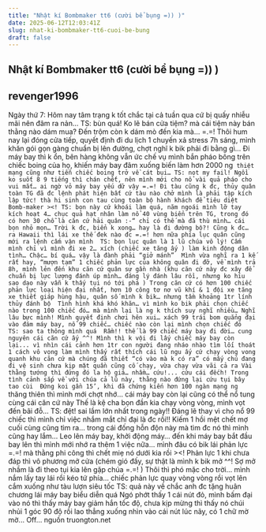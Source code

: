 ```yaml
---
title: "Nhật kí Bombmaker tt6 (cười bể bụng =)) )"
date: 2025-06-12T12:03:41Z
slug: nhat-ki-bombmaker-tt6-cuoi-be-bung
draft: false
---
```


## Nhật kí Bombmaker tt6 (cười bể bụng =)) )

## revenger1996

Ngày thứ 7:
Hôm nay tâm trạng k tốt chắc tại cả tuần qua cứ bị quấy nhiễu mãi nên đâm ra nản…
TS: bùn quá! Ko lẽ bán cửa tiệm? mà cái tiệm này bán thằng nào dám mua? Đến trộm còn k dám mò đến kia mà… =.=!
Thôi hum nay lại đóng cửa tiếp, quyết định đi du lịch 1 chuyến xả stress 
7h sáng, mình khăn gói gọn gàng chuẩn bị lên đường, chợt nghĩ k bik phải đi bằng gì…
Đi máy bay thì k ổn, bên hàng không vẫn ức chế vụ mình bắn pháo bông trên chiếc boing của họ, khiến máy bay đâm xuống biến làm hơn 2000 ng` thiệt mạng cũng như tiễn chiếc boing trở về cát bụi…
TS: not my fail! Ngồi ko suốt 8 9 tiếng thì chán chết, nên mình mới cho nổ vài quả pháo cho vui mắt… ai ngờ vỏ máy bay yếu dữ vậy =.=!
Đi tàu cũng k đc, thủy quân toàn TG đã đc lệnh phát hiện bất cứ tàu nào chở mình là phải tập kích lập tức! thà hi sinh con tau cùng toàn bộ hành khách để tiêu diệt Bomb-maker ><!
TS: bọn này cứ khoái làm quá, năm ngoái mình lỡ tay kích hoạt 4… chục quả hạt nhân làm nổ 40 vùng biển trên TG, trong đó có hơn 30 chỗ là căn cứ hải quân :-“ chỉ có thế mà đã thù mình… cái bọn nhỏ mọn…
Trời k đc, biển k xong… hay là đi đường bộ?! Cũng k đc… ra Hawaii thì lái xe thế đek nào đc =.=! hơn nữa phía lục quân cũng mới ra lệnh cấm vận mình 
TS: bọn lục quân là 1 lũ chúa vô lý! Cấm mình chỉ vì mình đi xe 2… xích (chiếc xe tăng ấy ) làm kinh động dân tình…
Chậc… bí quá… vậy là đành phải “giở mánh” 
Mình vừa nghĩ ra 1 kế rất hay, “mượn tạm” 1 chiếc phản lực của không quân đi đỡ, về mình trả 
8h, mình lẻn đến khu căn cứ quân sự gần nhà (khu căn cứ này đc xây để chuẩn bị lực lượng đánh úp mình… đáng lý đánh lâu rồi, nhưng ko hỉu sao dạo này vẫn k thấy tụi nó tới phá )
Trong căn cứ có hơn 100 chiếc phản lực loại hiện đại nhất, hơn 10 công tơ nơ vũ khí & 1 đội xe tăng xe thiết giáp hùng hậu, quân số mình k bik… nhưng tầm khoảng 1tr lính thủy đánh bộ 
Tình hình khá khó khăn… vì mình ko bik phải chọn chiếc nào trong 100 chiếc đó… mà mình lại là ng k thích suy nghĩ nhiều…
Nghĩ lâu bực mình! Mình quyết định chơi hên xui… xách 99 trái bom quẳng đại vào đám máy bay, nổ 99 chiếc… chiếc nào còn lại mình chọn chiếc đó 
TS: sao ta thông mình quá 
Rầm!! thế là 99 chiếc máy bay đi đời… cung nguyên cái căn cứ ấy ^^!
Mình thì k vội đi lấy chiếc máy bay còn lại... vì nhìn cái cảnh hơn 1tr con người đang nháo nhào tìm lối thoát 1 cách vô vọng làm mình thấy rất thích cái lũ ngu ấy cứ chạy vòng vong quanh khu căn cứ mà chúng đã thiết “có vào mà k có ra” có mấy chú đang đi vệ sinh chưa kịp mặt quần cũng cố chạy, vừa chạy vừa vãi cả ra Vài thằng tướng thì đứng đó la hộ giá… nhầm… cứu!... cứu cái đếch! Trong tình cảnh sắp về với chúa cả lũ này, thằng nào đứng lại cứu tụi bây tao cùi 
Đứng koi gần 15’, khi đã chứng kiến hơn 100 ngàn mạng ng` thăng thiên thì mình mới chợt nhớ… cái máy bay còn lại cũng có thể nổ tung cùng cái căn cứ này 
Thế là kệ cha bọn đần kia chạy vòng vòng, mình vọt đến bãi đỗ…
TS: đệt! sai lầm lớn nhất trong ngày!! Đáng lẽ thay vì cho nổ 99 chiếc thì mình chỉ việc nhắm mắt chỉ đại là đc rồi!! 
Kiếm 1 hồi mệt chết mợ cuối cùng cũng tìm ra… trong cái đống hỗn độn này mà tìm đc nó thì mình cũng hay lắm…
Leo lên máy bay, khởi động máy… đến khi máy bay bắt đầu bay lên thì mình mới nhớ ra thêm 1 việc nữa… mình đâu có bik lái phản lực =.=! mà thằng phi công thì chết miẹ nó dưới kia rồi ><! 
Phản lực 1 khi chưa đáp thì vô phương mở cửa (chém gió đấy, sự thật là mình k bik mở ^^! Sợ mở nhầm là đi theo tụi kia lên gặp chúa =.=! )
Thôi thì phó mặc cho trời… mình nắm lấy tay lái rồi kéo tứ phía… chiếc phản lực quay vòng vòng rồi vọt lên cắm xuống như tàu lượn siêu tốc 
TS: quả này về chắc anh đc tặng huân chương lái máy bay biểu diễn quá 
Ngó phớt thấy 1 cái nút đỏ, mình bấm đại vào nó thì thấy máy bay giảm hắn tốc độ, chưa kịp mừng thì thấy nó chúi nhủi 1 góc 90 độ rồi lao thẳng xuống nhìn vào cái nút lúc nãy, có 1 chữ mờ mờ... Off…
nguồn truongton.net